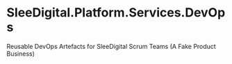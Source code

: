 # SleeDigital.Platform.Services.DevOps
Reusable DevOps Artefacts for SleeDigital Scrum Teams (A Fake Product Business)
